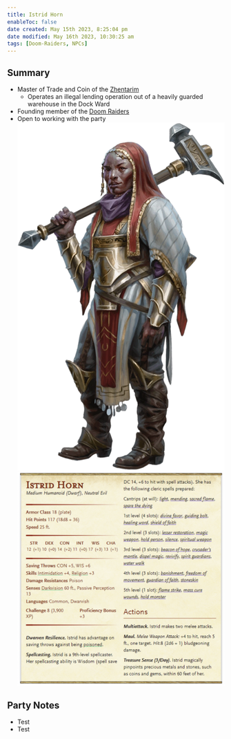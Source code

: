 ```yaml
---
title: Istrid Horn
enableToc: false
date created: May 15th 2023, 8:25:04 pm
date modified: May 16th 2023, 10:30:25 am
tags: [Doom-Raiders, NPCs]
---
```

## Summary
- Master of Trade and Coin of the [Zhentarim](Factions/Zhentarim.md)
	- Operates an illegal lending operation out of a heavily guarded warehouse in the Dock Ward
- Founding member of the [Doom Raiders](Factions/Doom%20Raiders.md)
- Open to working with the party
![Pasted image 20230515234842|325](attachments/Istrid.png)
![Pasted image 20230515235113|825](attachments/Istrid%20Statblock.png)

## Party Notes
- Test
- Test
